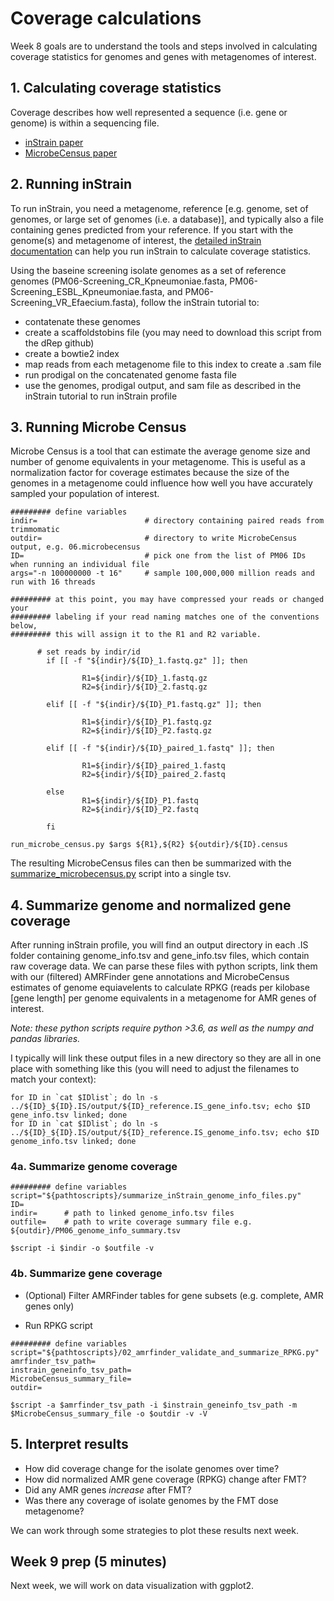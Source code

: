 # Coverage calculations

Week 8 goals are to understand the tools and steps involved in calculating coverage statistics for genomes and genes with metagenomes of interest.

## 1. Calculating coverage statistics

Coverage describes how well represented a sequence (i.e. gene or genome) is within a sequencing file.

- [inStrain paper](https://doi.org/10.1038/s41587-020-00797-0)
- [MicrobeCensus paper](https://genomebiology.biomedcentral.com/articles/10.1186/s13059-015-0611-7)

## 2. Running inStrain

To run inStrain, you need a metagenome, reference [e.g. genome, set of genomes, or large set of genomes (i.e. a database)], and typically also a file containing genes predicted from your reference. If you start with the genome(s) and metagenome of interest, the [detailed inStrain documentation](https://instrain.readthedocs.io/en/latest/index.html) can help you run inStrain to calculate coverage statistics.

Using the baseine screening isolate genomes as a set of reference genomes (PM06-Screening_CR_Kpneumoniae.fasta, PM06-Screening_ESBL_Kpneumoniae.fasta, and PM06-Screening_VR_Efaecium.fasta), follow the inStrain tutorial to:

- contatenate these genomes
- create a scaffoldstobins file (you may need to download this script from the dRep github)
- create a bowtie2 index
- map reads from each metagenome file to this index to create a .sam file
- run prodigal on the concatenated genome fasta file
- use the genomes, prodigal output, and sam file as described in the inStrain tutorial to run inStrain profile

## 3. Running Microbe Census

Microbe Census is a tool that can estimate the average genome size and number of genome equivalents in your metagenome. This is useful as a normalization factor for coverage estimates because the size of the genomes in a metagenome could influence how well you have accurately sampled your population of interest.

``` console
######### define variables
indir=                        # directory containing paired reads from trimmomatic
outdir=                       # directory to write MicrobeCensus output, e.g. 06.microbecensus
ID=                           # pick one from the list of PM06 IDs when running an individual file
args="-n 100000000 -t 16"     # sample 100,000,000 million reads and run with 16 threads

######### at this point, you may have compressed your reads or changed your 
######### labeling if your read naming matches one of the conventions below, 
######### this will assign it to the R1 and R2 variable.

      # set reads by indir/id
        if [[ -f "${indir}/${ID}_1.fastq.gz" ]]; then
                
                R1=${indir}/${ID}_1.fastq.gz
                R2=${indir}/${ID}_2.fastq.gz

        elif [[ -f "${indir}/${ID}_P1.fastq.gz" ]]; then

                R1=${indir}/${ID}_P1.fastq.gz
                R2=${indir}/${ID}_P2.fastq.gz

        elif [[ -f "${indir}/${ID}_paired_1.fastq" ]]; then

                R1=${indir}/${ID}_paired_1.fastq
                R2=${indir}/${ID}_paired_2.fastq

        else
                R1=${indir}/${ID}_P1.fastq
                R2=${indir}/${ID}_P2.fastq

        fi

```

``` console
run_microbe_census.py $args ${R1},${R2} ${outdir}/${ID}.census
```

The resulting MicrobeCensus files can then be summarized with the [summarize_microbecensus.py](../scripts/summarize_microbecensus.py) script into a single tsv.

## 4. Summarize genome and normalized gene coverage

After running inStrain profile, you will find an output directory in each .IS folder containing genome_info.tsv and gene_info.tsv files, which contain raw coverage data. We can parse these files with python scripts, link them with our (filtered) AMRFinder gene annotations and MicrobeCensus estimates of genome equiavelents to calculate RPKG (reads per kilobase [gene length] per genome equivalents in a metagenome for AMR genes of interest.

*Note: these python scripts require python >3.6, as well as the numpy and pandas libraries.*

I typically will link these output files in a new directory so they are all in one place with something like this (you will need to adjust the filenames to match your context):

``` console
for ID in `cat $IDlist`; do ln -s ../${ID}_${ID}.IS/output/${ID}_reference.IS_gene_info.tsv; echo $ID gene_info.tsv linked; done
for ID in `cat $IDlist`; do ln -s ../${ID}_${ID}.IS/output/${ID}_reference.IS_genome_info.tsv; echo $ID genome_info.tsv linked; done
```

### 4a. Summarize genome coverage

``` console
######### define variables
script="${pathtoscripts}/summarize_inStrain_genome_info_files.py"
ID=
indir=      # path to linked genome_info.tsv files
outfile=    # path to write coverage summary file e.g. ${outdir}/PM06_genome_info_summary.tsv

```

``` console
$script -i $indir -o $outfile -v

```

### 4b. Summarize gene coverage

- (Optional) Filter AMRFinder tables for gene subsets (e.g. complete, AMR genes only)

- Run RPKG script
``` console
######### define variables
script="${pathtoscripts}/02_amrfinder_validate_and_summarize_RPKG.py"
amrfinder_tsv_path= 
instrain_geneinfo_tsv_path= 
MicrobeCensus_summary_file=
outdir=
```

``` console
$script -a $amrfinder_tsv_path -i $instrain_geneinfo_tsv_path -m $MicrobeCensus_summary_file -o $outdir -v -V
```

## 5. Interpret results

- How did coverage change for the isolate genomes over time?
- How did normalized AMR gene coverage (RPKG) change after FMT?
- Did any AMR genes *increase* after FMT? 
- Was there any coverage of isolate genomes by the FMT dose metagenome?

We can work through some strategies to plot these results next week.

## Week 9 prep (5 minutes)

Next week, we will work on data visualization with ggplot2.
